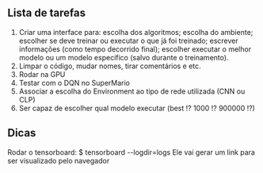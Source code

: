 ## Lista de tarefas

1. Criar uma interface para: escolha dos algoritmos; escolha do ambiente; escolher se deve treinar ou executar o que já foi treinado; escrever informações (como tempo decorrido final); escolher executar o melhor modelo ou um modelo específico (salvo durante o treinamento).
2. Limpar o código, mudar nomes, tirar comentários e etc.
3. Rodar na GPU
4. Testar com o DQN no SuperMario
5. Associar a escolha do Environment ao tipo de rede utilizada (CNN ou CLP)
6. Ser capaz de escolher qual modelo executar (best !? 1000 !? 900000 !?)


## Dicas

Rodar o tensorboard:
$ tensorboard --logdir=logs
Ele vai gerar um link para ser visualizado pelo navegador
